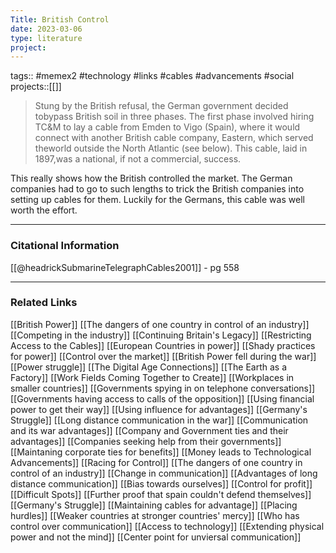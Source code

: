 ```yaml
---
Title: British Control
date: 2023-03-06
type: literature
project:
---
```

tags:: #memex2 #technology #links #cables #advancements #social
projects::[[]]

> Stung by the British refusal, the German government decided tobypass British soil in three phases. The first phase involved hiring TC&M to lay a cable from Emden to Vigo (Spain), where it would connect with another British cable company, Eastern, which served theworld outside the North Atlantic (see below). This cable, laid in 1897,was a national, if not a commercial, success.

This really shows how the British controlled the market. The German companies had to go to such lengths to trick the British companies into setting up cables for them. Luckily for the Germans, this cable was well worth the effort.

---
### Citational Information

[[@headrickSubmarineTelegraphCables2001]] - pg 558

---

### Related Links

[[British Power]]
[[The dangers of one country in control of an industry]]
[[Competing in the industry]]
[[Continuing Britain's Legacy]]
[[Restricting Access to the Cables]]
[[European Countries in power]]
[[Shady practices for power]]
[[Control over the market]]
[[British Power fell during the war]]
[[Power struggle]]
[[The Digital Age Connections]]
[[The Earth as a Factory]]
[[Work Fields Coming Together to Create]]
[[Workplaces in smaller countries]]
[[Governments spying in on telephone conversations]]
[[Governments having access to calls of the opposition]]
[[Using financial power to get their way]]
[[Using influence for advantages]]
[[Germany's Struggle]]
[[Long distance communication in the war]]
[[Communication and its war advantages]]
[[Company and Government ties and their advantages]]
[[Companies seeking help from their governments]]
[[Maintaning corporate ties for benefits]]
[[Money leads to Technological Advancements]]
[[Racing for Control]]
[[The dangers of one country in control of an industry]]
[[Change in communication]]
[[Advantages of long distance communication]]
[[Bias towards ourselves]]
[[Control for profit]]
[[Difficult Spots]]
[[Further proof that spain couldn't defend themselves]]
[[Germany's Struggle]]
[[Maintaining cables for advantage]]
[[Placing hurdles]]
[[Weaker countries at stronger countries' mercy]]
[[Who has control over communication]]
[[Access to technology]]
[[Extending physical power and not the mind]]
[[Center point for unviersal communication]]